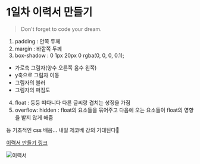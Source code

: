 # 1일차 이력서 만들기

> Don't forget to code your dream.

1. padding : 안쪽 두께
2. margin : 바깥쪽 두께
3. box-shadow : 0 1px 20px 0 rgba(0, 0, 0, 0.1);

- 가로축 그림자(양수 오른쪽 음수 왼쪽)
- y축으로 그림자 이동
- 그림자의 블러
- 그림자의 퍼짐도

4. float : 둥둥 떠다니다 다른 글씨랑 겹치는 성징을 가짐
5. overflow: hidden : float의 요소들을 묶어주고 다음에 오는 요소들이 float의 영향을 받지 않게 해줌

등 기초적인 css 배움...
내일 제코베 강의 기대된다🐤

[이력서 만들기 링크](https://chuhoon.github.io/LikeLion/이력서/index.html)

![이력서](https://user-images.githubusercontent.com/68219145/161260166-afed3ae4-0289-4aa4-ab6d-82cc43e04e12.PNG)
